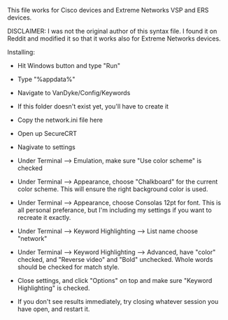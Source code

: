 This file works for Cisco devices and Extreme Networks VSP and ERS devices.

DISCLAIMER: I was not the original author of this syntax file. I found it on Reddit and modified it so that it works also for Extreme Networks devices.


Installing:

- Hit Windows button and type "Run"
- Type "%appdata%"
- Navigate to VanDyke/Config/Keywords
- If this folder doesn't exist yet, you'll have to create it
- Copy the network.ini file here

- Open up SecureCRT
- Nagivate to settings
- Under Terminal --> Emulation, make sure "Use color scheme" is checked
- Under Terminal --> Appearance, choose "Chalkboard" for the current color scheme. This will ensure the right background color is used.
- Under Terminal --> Appearance, choose Consolas 12pt for font. This is all personal preferance, but I'm including my settings if you want to recreate it exactly.
- Under Terminal --> Keyword Highlighting --> List name choose "network"
- Under Terminal --> Keyword Highlighting --> Advanced, have "color" checked, and "Reverse video" and "Bold" unchecked.  Whole words should be checked for match style.
- Close settings, and click "Options" on top and make sure "Keyword Highlighting" is checked.  
- If you don't see results immediately, try closing whatever session you have open, and restart it.
